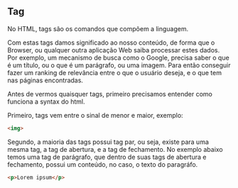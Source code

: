 ## Tag

No HTML, tags são os comandos que compõem a linguagem.

Com estas tags damos significado ao nosso conteúdo, de forma que o Browser, ou qualquer outra aplicação Web saiba processar estes dados. Por exemplo, um mecanismo de busca como o Google, precisa saber o que é um título, ou o que é um parágrafo, ou uma imagem. Para então conseguir fazer um ranking de relevância entre o que o usuário deseja, e o que tem nas páginas encontradas. 

Antes de vermos quaisquer tags, primeiro precisamos entender como funciona a syntax do html.

Primeiro, tags vem entre o sinal de menor e maior, exemplo:

```html
<img>
```

Segundo, a maioria das tags possui tag par, ou seja, existe para uma mesma tag, a tag de abertura, e a tag de fechamento. No exemplo abaixo temos uma tag de parágrafo, que dentro de suas tags de abertura e fechamento, possui um conteúdo, no caso, o texto do paragráfo.

```html
<p>Lorem ipsum</p>
```